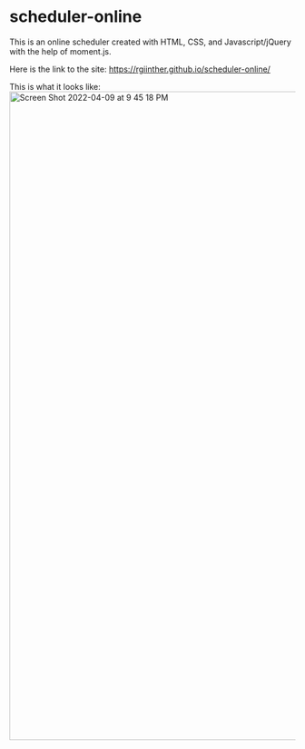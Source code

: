# scheduler-online
This is an online scheduler created with HTML, CSS, and Javascript/jQuery with the help of moment.js. 

Here is the link to the site: https://rgiinther.github.io/scheduler-online/

This is what it looks like: 
<img width="1143" alt="Screen Shot 2022-04-09 at 9 45 18 PM" src="https://user-images.githubusercontent.com/98620163/162599025-67a9ede1-8dfe-4910-9f2c-a6fc35c8487d.png">
